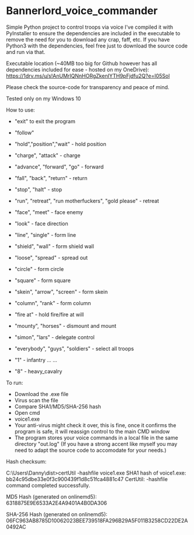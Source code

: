 # Bannerlord_voice_commander
Simple Python project to control troops via voice
I've compiled it with PyInstaller to ensure the dependencies are included in the executable to remove the need for you to download any crap, faff, etc. If you have Python3 with the dependencies, feel free just to download the source code and run via that.

Executable location (~40MB too big for Github however has all dependencies included for ease - hosted on my OneDrive): 
https://1drv.ms/u/s!AnUMrIQNnHORgZkenIYTH9pFjdfu2Q?e=I05Sol

Please check the source-code for transparency and peace of mind.

Tested only on my Windows 10

How to use:
 - "exit" to exit the program
 - "follow"
 - "hold","position","wait" - hold position
 - "charge", "attack" - charge
 - "advance", "forward", "go" - forward
 - "fall", "back", "return" - return
 - "stop", "halt" - stop
 - "run", "retreat", "run motherfuckers", "gold please" - retreat
 - "face", "meet" - face enemy
 - "look" - face direction
 - "line", "single" - form line
 - "shield", "wall" - form shield wall
 - "loose", "spread" - spread out
 - "circle" - form circle
 - "square" - form square
 - "skein", "arrow", "screen" - form skein
 - "column", "rank" - form column
 - "fire at" - hold fire/fire at will
 - "mounty", "horses" - dismount and mount
 - "simon", "lars" - delegate control
 
 - "everybody", "guys", "soldiers" - select all troops
 - "1" - infantry
 ...
 ...
 - "8" - heavy_cavalry
 

To run: 
- Download the .exe file
- Virus scan the file
- Compare SHA1/MD5/SHA-256 hash
- Open cmd
- voice1.exe
 - Your anti-virus might check it over, this is fine, once it confirms the program is safe, it will reassign control to the main CMD window
- The program stores your voice commands in a local file in the same directory "out.log" (If you have a strong accent like myself you may need to adapt the source code to accomodate for your needs.)


Hash checksum:

C:\Users\Danny\dist>certUtil -hashfile voice1.exe
SHA1 hash of voice1.exe:
bb24c95dbe33e0f3c900439f1d8c51fca4881c47
CertUtil: -hashfile command completed successfully.

MD5 Hash (generated on onlinemd5):
6318875E9E6533A2E4A9401A4B0DA306

SHA-256 Hash (generated on onlinemd5):
06FC963AB8785D10062023BEE739518FA296B29A5F011B3258CD22DE2A0492AC

